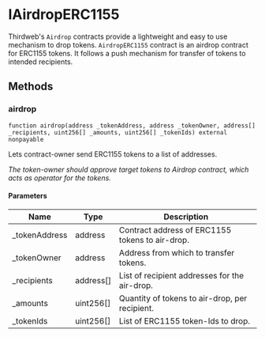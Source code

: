 # IAirdropERC1155





Thirdweb&#39;s `Airdrop` contracts provide a lightweight and easy to use mechanism  to drop tokens.  `AirdropERC1155` contract is an airdrop contract for ERC1155 tokens. It follows a  push mechanism for transfer of tokens to intended recipients.



## Methods

### airdrop

```solidity
function airdrop(address _tokenAddress, address _tokenOwner, address[] _recipients, uint256[] _amounts, uint256[] _tokenIds) external nonpayable
```

Lets contract-owner send ERC1155 tokens to a list of addresses.

*The token-owner should approve target tokens to Airdrop contract,                   which acts as operator for the tokens.*

#### Parameters

| Name | Type | Description |
|---|---|---|
| _tokenAddress | address | Contract address of ERC1155 tokens to air-drop. |
| _tokenOwner | address | Address from which to transfer tokens. |
| _recipients | address[] | List of recipient addresses for the air-drop. |
| _amounts | uint256[] | Quantity of tokens to air-drop, per recipient. |
| _tokenIds | uint256[] | List of ERC1155 token-Ids to drop. |




